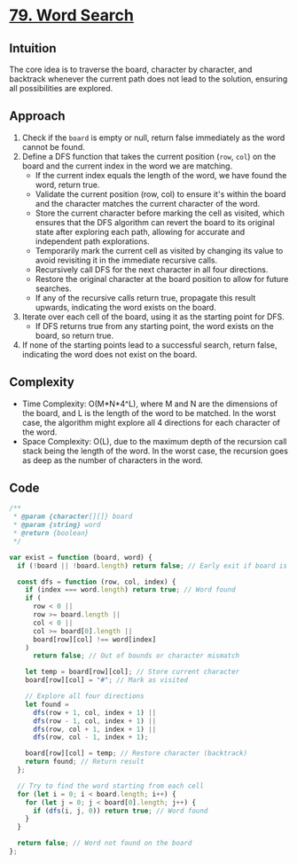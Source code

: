 # [79. Word Search](https://leetcode.com/problems/word-search/description/)

## Intuition

The core idea is to traverse the board, character by character, and backtrack whenever the current path does not lead to the solution, ensuring all possibilities are explored.

## Approach

1. Check if the `board` is empty or null, return false immediately as the word cannot be found.
2. Define a DFS function that takes the current position (`row`, `col`) on the board and the current index in the word we are matching.
   - If the current index equals the length of the word, we have found the word, return true.
   - Validate the current position (row, col) to ensure it's within the board and the character matches the current character of the word.
   - Store the current character before marking the cell as visited, which ensures that the DFS algorithm can revert the board to its original state after exploring each path, allowing for accurate and independent path explorations.
   - Temporarily mark the current cell as visited by changing its value to avoid revisiting it in the immediate recursive calls.
   - Recursively call DFS for the next character in all four directions.
   - Restore the original character at the board position to allow for future searches.
   - If any of the recursive calls return true, propagate this result upwards, indicating the word exists on the board.
3. Iterate over each cell of the board, using it as the starting point for DFS.
   - If DFS returns true from any starting point, the word exists on the board, so return true.
4. If none of the starting points lead to a successful search, return false, indicating the word does not exist on the board.

## Complexity
- Time Complexity: O(M\*N\*4^L), where M and N are the dimensions of the board, and L is the length of the word to be matched.  In the worst case, the algorithm might explore all 4 directions for each character of the word.
- Space Complexity: O(L), due to the maximum depth of the recursion call stack being the length of the word. In the worst case, the recursion goes as deep as the number of characters in the word.

## Code

```javascript
/**
 * @param {character[][]} board
 * @param {string} word
 * @return {boolean}
 */

var exist = function (board, word) {
  if (!board || !board.length) return false; // Early exit if board is empty

  const dfs = function (row, col, index) {
    if (index === word.length) return true; // Word found
    if (
      row < 0 ||
      row >= board.length ||
      col < 0 ||
      col >= board[0].length ||
      board[row][col] !== word[index]
    )
      return false; // Out of bounds or character mismatch

    let temp = board[row][col]; // Store current character
    board[row][col] = "#"; // Mark as visited

    // Explore all four directions
    let found =
      dfs(row + 1, col, index + 1) ||
      dfs(row - 1, col, index + 1) ||
      dfs(row, col + 1, index + 1) ||
      dfs(row, col - 1, index + 1);

    board[row][col] = temp; // Restore character (backtrack)
    return found; // Return result
  };

  // Try to find the word starting from each cell
  for (let i = 0; i < board.length; i++) {
    for (let j = 0; j < board[0].length; j++) {
      if (dfs(i, j, 0)) return true; // Word found
    }
  }

  return false; // Word not found on the board
};
```
